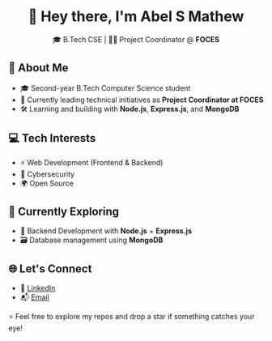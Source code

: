 <h1 align="center">👋 Hey there, I'm Abel S Mathew</h1>
<p align="center">
  🎓 B.Tech CSE | 🧑‍💻 Project Coordinator @ <strong>FOCES</strong>  
</p>

## 🚀 About Me

- 🎓 Second-year B.Tech Computer Science student
- 🧠 Currently leading technical initiatives as **Project Coordinator at FOCES**
- 🛠️ Learning and building with **Node.js**, **Express.js**, and **MongoDB**


## 💻 Tech Interests

- ⚡ Web Development (Frontend & Backend)
- 🔐 Cybersecurity
- 🌍 Open Source


## 🌱 Currently Exploring

- 🔧 Backend Development with **Node.js** + **Express.js**  
- 🗃️ Database management using **MongoDB**


## 🌐 Let's Connect

- 💼 [LinkedIn](https://www.linkedin.com/in/abel-s-mathew-7b3035202)  
- 📬 [Email](mailto:abelsmathew228@gmail.com)


⭐ Feel free to explore my repos and drop a star if something catches your eye!

